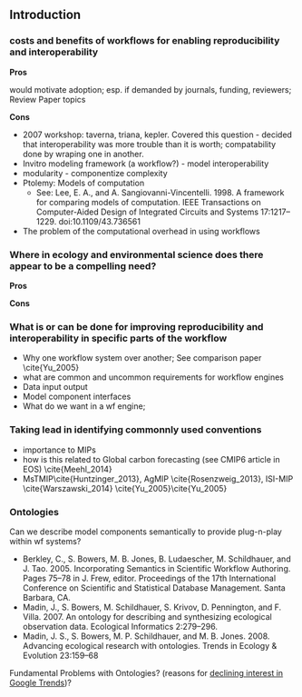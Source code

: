 ## Introduction

### costs and benefits of workflows for enabling reproducibility and interoperability

**Pros** 

would motivate adoption; esp. if demanded by journals, funding, reviewers; 
Review Paper topics

**Cons**
 
* 2007 workshop: taverna, triana, kepler. Covered this  question - decided that interoperability was more trouble than it is worth; compatability done by wraping one in another.
 * Invitro modeling framework (a workflow?) - model interoperability
  * modularity - componentize complexity
  * Ptolemy: Models of computation
    * See: Lee, E. A., and A. Sangiovanni-Vincentelli. 1998. A framework for comparing models of computation. IEEE Transactions on Computer-Aided Design of Integrated Circuits and Systems 17:1217–1229. doi:10.1109/43.736561     
   * The problem of the computational overhead in using workflows

 
### Where in ecology and environmental science does there appear to be a compelling need?

**Pros**

**Cons**
 

### What is or can be done for improving reproducibility and interoperability in specific parts of the workflow

* Why one workflow system over another;  See comparison paper \cite{Yu_2005}
 * what are common and uncommon requirements for workflow engines
  * Data input output
  * Model component interfaces
 * What do we want in a wf engine; 

### Taking lead in identifying commonnly used conventions 

 * importance to MIPs 
 * how is this related to Global carbon forecasting (see CMIP6 article in EOS) \cite{Meehl_2014}
 * MsTMIP\cite{Huntzinger_2013}, AgMIP \cite{Rosenzweig_2013}, ISI-MIP \cite{Warszawski_2014}
\cite{Yu_2005}\cite{Yu_2005}

### Ontologies

Can we describe model components semantically to provide plug-n-play within wf systems?

* Berkley, C., S. Bowers, M. B. Jones, B. Ludaescher, M. Schildhauer, and J. Tao. 2005. Incorporating Semantics in Scientific Workflow Authoring. Pages 75–78 in J. Frew, editor. Proceedings of the 17th International Conference on Scientific and Statistical Database Management. Santa Barbara, CA.
* Madin, J., S. Bowers, M. Schildhauer, S. Krivov, D. Pennington, and F. Villa. 2007. An ontology for describing and synthesizing ecological observation data. Ecological Informatics 2:279–296.
* Madin, J. S., S. Bowers, M. P. Schildhauer, and M. B. Jones. 2008. Advancing ecological research with ontologies. Trends in Ecology & Evolution 23:159–68

Fundamental Problems with Ontologies? (reasons for [declining interest in Google Trends](http://www.google.com/trends/explore#cat=0-174-1227&q=%2Fm%2F05kvn%2C%20%2Fm%2F076h6&cmpt=q))?

